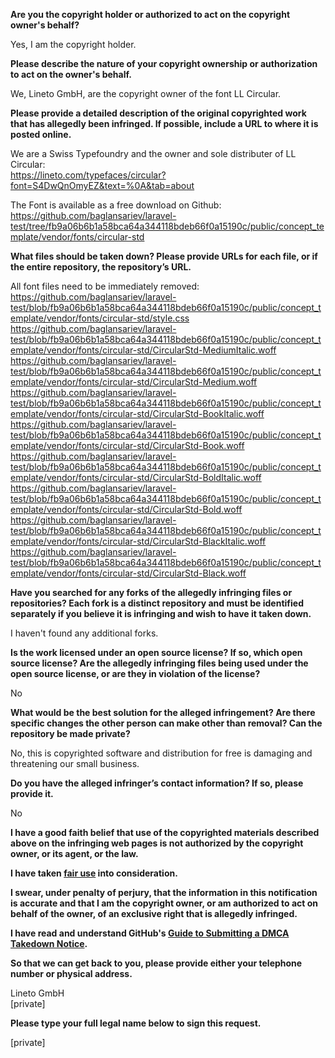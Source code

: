 **Are you the copyright holder or authorized to act on the copyright owner's behalf?**  
  
Yes, I am the copyright holder.  
  
**Please describe the nature of your copyright ownership or authorization to act on the owner's behalf.**  
  
We, Lineto GmbH, are the copyright owner of the font LL Circular.  
  
**Please provide a detailed description of the original copyrighted work that has allegedly been infringed. If possible, include a URL to where it is posted online.**  
  
We are a Swiss Typefoundry and the owner and sole distributer of LL Circular:  
https://lineto.com/typefaces/circular?font=S4DwQnOmyEZ&text=%0A&tab=about  
  
The Font is available as a free download on Github: https://github.com/baglansariev/laravel-test/tree/fb9a06b6b1a58bca64a344118bdeb66f0a15190c/public/concept_template/vendor/fonts/circular-std  
  
**What files should be taken down? Please provide URLs for each file, or if the entire repository, the repository’s URL.**  
  
All font files need to be immediately removed:  
https://github.com/baglansariev/laravel-test/blob/fb9a06b6b1a58bca64a344118bdeb66f0a15190c/public/concept_template/vendor/fonts/circular-std/style.css  
https://github.com/baglansariev/laravel-test/blob/fb9a06b6b1a58bca64a344118bdeb66f0a15190c/public/concept_template/vendor/fonts/circular-std/CircularStd-MediumItalic.woff  
https://github.com/baglansariev/laravel-test/blob/fb9a06b6b1a58bca64a344118bdeb66f0a15190c/public/concept_template/vendor/fonts/circular-std/CircularStd-Medium.woff  
https://github.com/baglansariev/laravel-test/blob/fb9a06b6b1a58bca64a344118bdeb66f0a15190c/public/concept_template/vendor/fonts/circular-std/CircularStd-BookItalic.woff  
https://github.com/baglansariev/laravel-test/blob/fb9a06b6b1a58bca64a344118bdeb66f0a15190c/public/concept_template/vendor/fonts/circular-std/CircularStd-Book.woff  
https://github.com/baglansariev/laravel-test/blob/fb9a06b6b1a58bca64a344118bdeb66f0a15190c/public/concept_template/vendor/fonts/circular-std/CircularStd-BoldItalic.woff  
https://github.com/baglansariev/laravel-test/blob/fb9a06b6b1a58bca64a344118bdeb66f0a15190c/public/concept_template/vendor/fonts/circular-std/CircularStd-Bold.woff  
https://github.com/baglansariev/laravel-test/blob/fb9a06b6b1a58bca64a344118bdeb66f0a15190c/public/concept_template/vendor/fonts/circular-std/CircularStd-BlackItalic.woff  
https://github.com/baglansariev/laravel-test/blob/fb9a06b6b1a58bca64a344118bdeb66f0a15190c/public/concept_template/vendor/fonts/circular-std/CircularStd-Black.woff  
  
**Have you searched for any forks of the allegedly infringing files or repositories? Each fork is a distinct repository and must be identified separately if you believe it is infringing and wish to have it taken down.**  
  
I haven't found any additional forks.  
  
**Is the work licensed under an open source license? If so, which open source license? Are the allegedly infringing files being used under the open source license, or are they in violation of the license?**  
  
No  
  
**What would be the best solution for the alleged infringement? Are there specific changes the other person can make other than removal? Can the repository be made private?**  
  
No, this is copyrighted software and distribution for free is damaging and threatening our small business.  
  
**Do you have the alleged infringer’s contact information? If so, please provide it.**  
  
No  
  
**I have a good faith belief that use of the copyrighted materials described above on the infringing web pages is not authorized by the copyright owner, or its agent, or the law.**  
  
**I have taken <a href="https://www.lumendatabase.org/topics/22">fair use</a> into consideration.**  
  
**I swear, under penalty of perjury, that the information in this notification is accurate and that I am the copyright owner, or am authorized to act on behalf of the owner, of an exclusive right that is allegedly infringed.**  
  
**I have read and understand GitHub's <a href="https://help.github.com/articles/guide-to-submitting-a-dmca-takedown-notice/">Guide to Submitting a DMCA Takedown Notice</a>.**  
  
**So that we can get back to you, please provide either your telephone number or physical address.**  
  
Lineto GmbH  
[private]  
  
**Please type your full legal name below to sign this request.**  
  
[private]  
